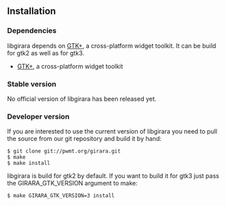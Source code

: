 ## Installation

### Dependencies
libgirara depends on [GTK+](http://www.gtk.org/), a cross-platform widget
toolkit. It can be build for gtk2 as well as for gtk3.

* [GTK+](http://www.gtk.org/), a cross-platform widget toolkit

### Stable version
No official version of libgirara has been released yet.

### Developer version
If you are interested to use the current version of libgirara you need to pull
the source from our git repository and build it by hand:

    $ git clone git://pwmt.org/girara.git
    $ make
    $ make install

libgirara is build for gtk2 by default. If you want to build it for gtk3 just
pass the GIRARA_GTK_VERSION argument to make:

    $ make GIRARA_GTK_VERSION=3 install

